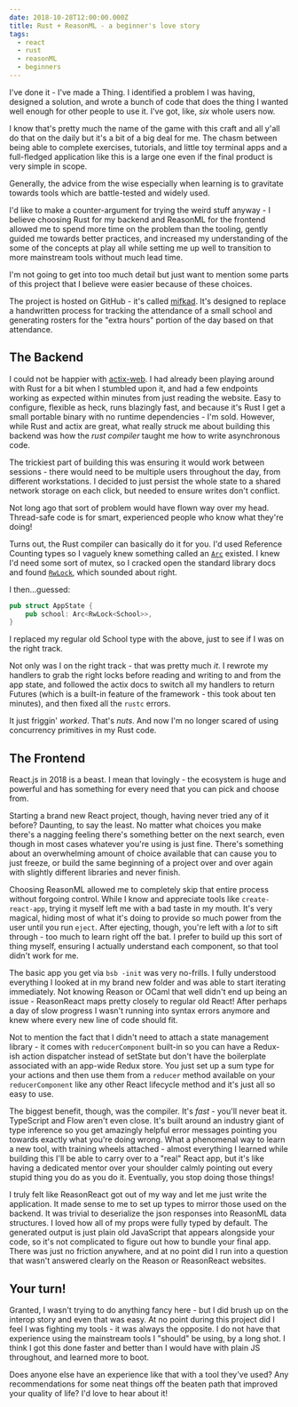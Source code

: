 ```yaml
---
date: 2018-10-28T12:00:00.000Z
title: Rust + ReasonML - a beginner's love story
tags:
  - react
  - rust
  - reasonML
  - beginners
---
```


I've done it - I've made a Thing. I identified a problem I was having, designed a solution, and wrote a bunch of code that does the thing I wanted well enough for other people to use it. I've got, like, _six_ whole users now.

I know that's pretty much the name of the game with this craft and all y'all do that on the daily but it's a bit of a big deal for me. The chasm between being able to complete exercises, tutorials, and little toy terminal apps and a full-fledged application like this is a large one even if the final product is very simple in scope.

Generally, the advice from the wise especially when learning is to gravitate towards tools which are battle-tested and widely used.

I'd like to make a counter-argument for trying the weird stuff anyway - I believe choosing Rust for my backend and ReasonML for the frontend allowed me to spend more time on the problem than the tooling, gently guided me towards better practices, and increased my understanding of the some of the concepts at play all while setting me up well to transition to more mainstream tools without much lead time.

I'm not going to get into too much detail but just want to mention some parts of this project that I believe were easier because of these choices.

The project is hosted on GitHub - it's called [mifkad](https://github.com/deciduously/mifkad). It's designed to replace a handwritten process for tracking the attendance of a small school and generating rosters for the "extra hours" portion of the day based on that attendance.

## The Backend

I could not be happier with [actix-web](https://actix.rs). I had already been playing around with Rust for a bit when I stumbled upon it, and had a few endpoints working as expected within minutes from just reading the website. Easy to configure, flexible as heck, runs blazingly fast, and because it's Rust I get a small portable binary with no runtime dependencies - I'm sold. However, while Rust and actix are great, what really struck me about building this backend was how the _rust compiler_ taught me how to write asynchronous code.

The trickiest part of building this was ensuring it would work between sessions - there would need to be multiple users throughout the day, from different workstations. I decided to just persist the whole state to a shared network storage on each click, but needed to ensure writes don't conflict.

Not long ago that sort of problem would have flown way over my head. Thread-safe code is for smart, experienced people who know what they're doing!

Turns out, the Rust compiler can basically do it for you. I'd used Reference Counting types so I vaguely knew something called an [`Arc`](https://doc.rust-lang.org/std/sync/struct.Arc.html) existed. I knew I'd need some sort of mutex, so I cracked open the standard library docs and found [`RwLock`](https://doc.rust-lang.org/std/sync/struct.RwLock.html), which sounded about right.

I then...guessed:

```rust
pub struct AppState {
    pub school: Arc<RwLock<School>>,
}
```

I replaced my regular old School type with the above, just to see if I was on the right track.

Not only was I on the right track - that was pretty much _it_. I rewrote my handlers to grab the right locks before reading and writing to and from the app state, and followed the actix docs to switch all my handlers to return Futures (which is a built-in feature of the framework - this took about ten minutes), and then fixed all the `rustc` errors.

It just friggin' _worked_. That's _nuts_. And now I'm no longer scared of using concurrency primitives in my Rust code.

## The Frontend

React.js in 2018 is a beast. I mean that lovingly - the ecosystem is huge and powerful and has something for every need that you can pick and choose from.

Starting a brand new React project, though, having never tried any of it before? Daunting, to say the least. No matter what choices you make there's a nagging feeling there's something better on the next search, even though in most cases whatever you're using is just fine. There's something about an overwhelming amount of choice available that can cause you to just freeze, or build the same beginning of a project over and over again with slightly different libraries and never finish.

Choosing ReasonML allowed me to completely skip that entire process without forgoing control. While I know and appreciate tools like `create-react-app`, trying it myself left me with a bad taste in my mouth. It's very magical, hiding most of what it's doing to provide so much power from the user until you run `eject`. After ejecting, though, you're left with a _lot_ to sift through - too much to learn right off the bat. I prefer to build up this sort of thing myself, ensuring I actually understand each component, so that tool didn't work for me.

The basic app you get via `bsb -init` was very no-frills. I fully understood everything I looked at in my brand new folder and was able to start iterating immediately. Not knowing Reason or OCaml that well didn't end up being an issue - ReasonReact maps pretty closely to regular old React! After perhaps a day of slow progress I wasn't running into syntax errors anymore and knew where every new line of code should fit.

Not to mention the fact that I didn't need to attach a state management library - it comes with `reducerComponent` built-in so you can have a Redux-ish action dispatcher instead of setState but don't have the boilerplate associated with an app-wide Redux store. You just set up a sum type for your actions and then use them from a `reducer` method available on your `reducerComponent` like any other React lifecycle method and it's just all so easy to use.

The biggest benefit, though, was the compiler. It's _fast_ - you'll never beat it. TypeScript and Flow aren't even close. It's built around an industry giant of type inference so you get amazingly helpful error messages pointing you towards exactly what you're doing wrong. What a phenomenal way to learn a new tool, with training wheels attached - almost everything I learned while building this I'll be able to carry over to a "real" React app, but it's like having a dedicated mentor over your shoulder calmly pointing out every stupid thing you do as you do it. Eventually, you stop doing those things!

I truly felt like ReasonReact got out of my way and let me just write the application. It made sense to me to set up types to mirror those used on the backend. It was trivial to deserialize the json responses into ReasonML data structures. I loved how all of my props were fully typed by default. The generated output is just plain old JavaScript that appears alongside your code, so it's not complicated to figure out how to bundle your final app. There was just no friction anywhere, and at no point did I run into a question that wasn't answered clearly on the Reason or ReasonReact websites.

## Your turn!

Granted, I wasn't trying to do anything fancy here - but I did brush up on the interop story and even that was easy. At no point during this project did I feel I was fighting my tools - it was always the opposite. I do not have that experience using the mainstream tools I "should" be using, by a long shot. I think I got this done faster and better than I would have with plain JS throughout, and learned more to boot.

Does anyone else have an experience like that with a tool they've used? Any recommendations for some neat things off the beaten path that improved your quality of life? I'd love to hear about it!
